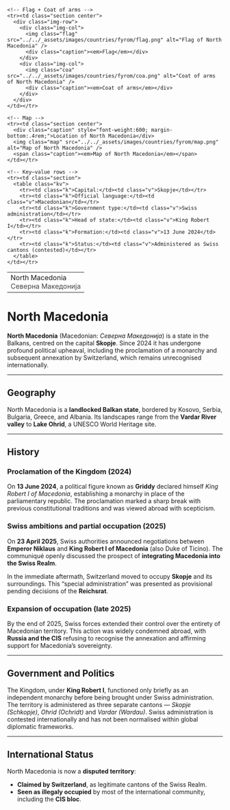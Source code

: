 <div class="infobox-right">
  <table class="infobox">
    <tr><td class="title">North Macedonia<br/><span style="font-weight:400; opacity:.8;">Северна Македонија</span></td></tr>

    <!-- Flag + Coat of arms -->
    <tr><td class="section center">
      <div class="img-row">
        <div class="img-col">
          <img class="flag" src="../../_assets/images/countries/fyrom/flag.png" alt="Flag of North Macedonia" />
          <div class="caption"><em>Flag</em></div>
        </div>
        <div class="img-col">
          <img class="coa" src="../../_assets/images/countries/fyrom/coa.png" alt="Coat of arms of North Macedonia" />
          <div class="caption"><em>Coat of arms</em></div>
        </div>
      </div>
    </td></tr>

    <!-- Map -->
    <tr><td class="section center">
      <div class="caption" style="font-weight:600; margin-bottom:.4rem;">Location of North Macedonia</div>
      <img class="map" src="../../_assets/images/countries/fyrom/map.png" alt="Map of North Macedonia" />
      <span class="caption"><em>Map of North Macedonia</em></span>
    </td></tr>

    <!-- Key–value rows -->
    <tr><td class="section">
      <table class="kv">
        <tr><td class="k">Capital:</td><td class="v">Skopje</td></tr>
        <tr><td class="k">Official language:</td><td class="v">Macedonian</td></tr>
        <tr><td class="k">Government type:</td><td class="v">Swiss administration</td></tr>
        <tr><td class="k">Head of state:</td><td class="v">King Robert I</td></tr>
        <tr><td class="k">Formation:</td><td class="v">13 June 2024</td></tr>
        <tr><td class="k">Status:</td><td class="v">Administered as Swiss cantons (contested)</td></tr>
      </table>
    </td></tr>
  </table>
</div>


# North Macedonia

**North Macedonia** (Macedonian: *Северна Македонија*) is a state in the Balkans, centred on the capital **Skopje**. Since 2024 it has undergone profound political upheaval, including the proclamation of a monarchy and subsequent annexation by Switzerland, which remains unrecognised internationally.

---

## Geography
North Macedonia is a **landlocked Balkan state**, bordered by Kosovo, Serbia, Bulgaria, Greece, and Albania. Its landscapes range from the **Vardar River valley** to **Lake Ohrid**, a UNESCO World Heritage site.

---

## History

### Proclamation of the Kingdom (2024)
On **13 June 2024**, a political figure known as **Griddy** declared himself *King Robert I of Macedonia*, establishing a monarchy in place of the parliamentary republic. The proclamation marked a sharp break with previous constitutional traditions and was viewed abroad with scepticism.

### Swiss ambitions and partial occupation (2025)
On **23 April 2025**, Swiss authorities announced negotiations between **Emperor Niklaus** and **King Robert I of Macedonia** (also Duke of Ticino). The communiqué openly discussed the prospect of **integrating Macedonia into the Swiss Realm**.

In the immediate aftermath, Switzerland moved to occupy **Skopje** and its surroundings. This “special administration” was presented as provisional pending decisions of the **Reichsrat**.

### Expansion of occupation (late 2025)
By the end of 2025, Swiss forces extended their control over the entirety of Macedonian territory. This action was widely condemned abroad, with **Russia and the CIS** refusing to recognise the annexation and affirming support for Macedonia’s sovereignty.

---

## Government and Politics
The Kingdom, under **King Robert I**, functioned only briefly as an independent monarchy before being brought under Swiss administration. The territory is administered as three separate cantons — *Skopje (Schkopje)*, *Ohrid (Ochridt)* and *Vardar (Wardau)*. Swiss administration is contested internationally and has not been normalised within global diplomatic frameworks.  

---

## International Status
North Macedonia is now a **disputed territory**:
 
- **Claimed by Switzerland**, as legitimate cantons of the Swiss Realm.
- **Seen as illegaly occupied** by most of the international community, including the **CIS bloc**.
